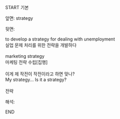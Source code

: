 START
기본

앞면:
strategy


뒷면:
<div>to develop a strategy for dealing with unemployment </div><div>실업 문제 처리를 위한 전략을 개발하다</div><div><br></div><div><div>marketing strategy </div><div>마케팅 전략 수립[집행]</div></div><div><br></div><div><div><div>이게 제 작전이 작전이라고 하면 맞나?</div></div><div><div>My strategy... Is it a strategy?</div></div></div><div><br></div><div>전략</div>


해석:

END